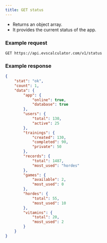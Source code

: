 ```yaml
---
title: GET status
---
```


- Returns an object array.  
- It provides the current status of the app.


### Example request

```
GET https://api.evscalculator.com/v1/status
```

### Example response

```json
{
	"stat": "ok",
	"count": 1,
	"data": {
		"app": {
			"online": true,
			"database": true
		},
		"users": {
			"total": 130,
			"active": 25
		},
		"trainings": {
			"created": 130,
			"completed": 90,
			"private": 50
		},
		"records": {
			"total": 1487,
			"most_used": "hordes"
		},
		"games": {
			"available": 2,
			"most_used": 0
		},	
		"hordes": {
			"total": 55,
			"most_used": 10
		},
		"vitamins": {
			"total": 20,
			"most_used": 2
		}
	}
}
```